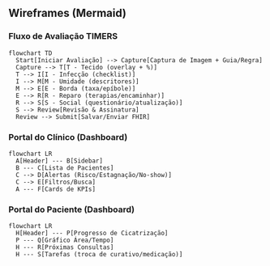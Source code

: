 ## Wireframes (Mermaid)

### Fluxo de Avaliação TIMERS

```mermaid
flowchart TD
  Start[Iniciar Avaliação] --> Capture[Captura de Imagem + Guia/Regra]
  Capture --> T[T - Tecido (overlay + %)]
  T --> I[I - Infecção (checklist)]
  I --> M[M - Umidade (descritores)]
  M --> E[E - Borda (taxa/epíbole)]
  E --> R[R - Reparo (terapias/encaminhar)]
  R --> S[S - Social (questionário/atualização)]
  S --> Review[Revisão & Assinatura]
  Review --> Submit[Salvar/Enviar FHIR]
```

### Portal do Clínico (Dashboard)

```mermaid
flowchart LR
  A[Header] --- B[Sidebar]
  B --- C[Lista de Pacientes]
  C --> D[Alertas (Risco/Estagnação/No-show)]
  C --> E[Filtros/Busca]
  A --- F[Cards de KPIs]
```

### Portal do Paciente (Dashboard)

```mermaid
flowchart LR
  H[Header] --- P[Progresso de Cicatrização]
  P --- Q[Gráfico Área/Tempo]
  H --- R[Próximas Consultas]
  H --- S[Tarefas (troca de curativo/medicação)]
```


